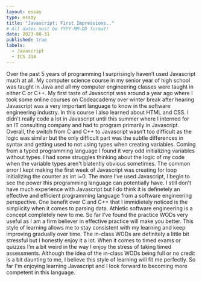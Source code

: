 ```yaml
---
layout: essay
type: essay
title: "Javascript: First Impressions.."
# All dates must be YYYY-MM-DD format!
date: 2023-08-31
published: true
labels:
  - Javascript
  - ICS 314
---
```


Over the past 5 years of programming I surprisingly haven’t used Javascript much at all. My computer science course in my senior year of high school was taught in Java and all my computer engineering classes were taught in either C or C++. My first taste of Javascript was around a year ago where I took some online courses on Codeacademy over winter break after hearing Javascript was a very important language to know in the software engineering industry. In this course I also learned about HTML and CSS. I didn’t really code a lot in Javascript until this summer where I interned for an IT consulting company and had to program primarily in Javascript. 
Overall, the switch from C and C++ to Javascript wasn’t too difficult as the logic was similar but the only difficult part was the subtle differences in syntax and getting used to not using types when creating variables. Coming from a typed programming language I found it very odd initializing variables without types. I had some struggles thinking about the logic of my code when the variable types aren't blatently obvious sometimes. The common error I kept making the first week of Javascript was creating for loop initializing the counter as int i=0. The more I’ve used Javascript, I begin to see the power this programming language can potentially have. I still don’t have much experience with Javascript but I do think it is definetely an effective and efficient programming language from a software engineering perspective. One benefit over C and C++ that I immidietely noticed is the simplicity when it comes to parsing data.
	Athletic software engineering is a concept completely new to me. So far I’ve found the practice WODs very useful as I am a firm believer in effective practice will make you better. This style of learning allows me to stay consistent with my learning and keep improving gradually over time. The in-class WODs are definitely a little bit stressful but I honestly enjoy it a lot. When it comes to timed exams or quizzes I’m a bit weird in the way I enjoy the stress of taking timed assessments. Although the idea of the in-class WODs being full or no credit is a bit daunting to me, I believe this style of learning will fit me perfectly. So far I'm enjoying learning Javascript and I look forward to becoming more competent in this language.
